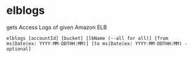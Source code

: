 # elblogs
gets Access Logs of given Amazon ELB

`elblogs [accountId] [bucket] [lbName (--all for all)] [from ms|Date(ex: YYYY-MM-DDTHH:MM)] [to ms|Date(ex: YYYY-MM-DDTHH:MM) -optional]`

